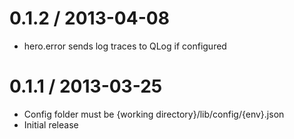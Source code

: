 0.1.2 / 2013-04-08
==================

  * hero.error sends log traces to QLog if configured

0.1.1 / 2013-03-25
==================

  * Config folder must be {working directory}/lib/config/{env}.json
  * Initial release
